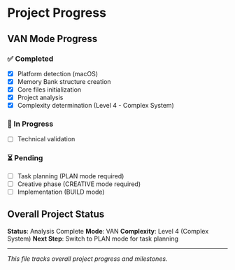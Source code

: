 # Project Progress

## VAN Mode Progress

### ✅ Completed
- [x] Platform detection (macOS)
- [x] Memory Bank structure creation
- [x] Core files initialization
- [x] Project analysis
- [x] Complexity determination (Level 4 - Complex System)

### 🔄 In Progress
- [ ] Technical validation

### ⏳ Pending
- [ ] Task planning (PLAN mode required)
- [ ] Creative phase (CREATIVE mode required)
- [ ] Implementation (BUILD mode)

## Overall Project Status
**Status**: Analysis Complete
**Mode**: VAN
**Complexity**: Level 4 (Complex System)
**Next Step**: Switch to PLAN mode for task planning

---
*This file tracks overall project progress and milestones.*
